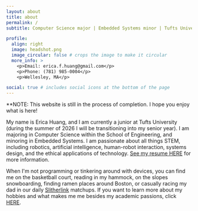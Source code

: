 ```yaml
---
layout: about
title: about
permalink: /
subtitle: Computer Science major | Embedded Systems minor | Tufts University 2027

profile:
  align: right
  image: headshot.png
  image_circular: false # crops the image to make it circular
  more_info: >
    <p>Email: erica.f.huang@gmail.com</p>
    <p>Phone: (781) 985-0004</p>
    <p>Wellesley, MA</p>

social: true # includes social icons at the bottom of the page
---
```


\*\*NOTE: This website is still in the process of completion. I hope you enjoy what is here!

My name is Erica Huang, and I am currently a junior at Tufts University (during the summer of 2026 I will be transitioning into my senior year). I am majoring in Computer Science within the School of Engineering, and minoring in Embedded Systems. I am passionate about all things STEM, including robotics, artificial intelligence, human-robot interaction, systems design, and the ethical applications of technology. [See my resume HERE](/cv/) for more information.

When I'm not programming or tinkering around with devices, you can find me on the basketball court, reading in my hammock, on the slopes snowboarding, finding ramen places around Boston, or casually racing my dad in our daily [Slitherlink](https://www.brainbashers.com/slitherlink.asp) matchups. If you want to learn more about my hobbies and what makes me me besides my academic passions, click [HERE](/hobbies/).

<!-- Link to your social media connections, too. This theme is set up to use [Font Awesome icons](https://fontawesome.com/) and [Academicons](https://jpswalsh.github.io/academicons/), like the ones below. Add your Facebook, Twitter, LinkedIn, Google Scholar, or just disable all of them. -->
